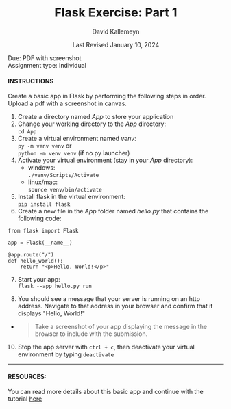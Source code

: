 <h1 style="text-align: center;">Flask Exercise: Part 1</h1>

<p style="text-align: center;">David Kallemeyn</p>
<p style="text-align: center;">Last Revised January 10, 2024</p>

Due: PDF with screenshot \
Assignment type: Individual

#### INSTRUCTIONS
Create a basic app in Flask by performing the following steps in order. Upload a pdf with a screenshot in canvas.

1) Create a directory named _App_ to store your application
2) Change your working directory to the _App_ directory: \
`cd App`
3) Create a virtual environment named _venv_: \
`py -m venv venv` or \
`python -m venv venv` (if no py launcher)
4) Activate your virtual environment (stay in your _App_ directory): 
    - windows: \
    `./venv/Scripts/Activate`
    - linux/mac: \
    `source venv/bin/activate`
5) Install flask in the virtual environment: \
`pip install flask`
6) Create a new file in the _App_ folder named _hello.py_ that contains the following code:

```
from flask import Flask

app = Flask(__name__)

@app.route("/")
def hello_world():
    return "<p>Hello, World!</p>"
```
7) Start your app: \
`flask --app hello.py run`

8) You should see a message that your server is running on an http address. Navigate to that address in your browser and confirm that it displays "Hello, World!" 
- > Take a screenshot of your app displaying the message in the browser to include with the submission.
10) Stop the app server with `ctrl + c`, then deactivate your virtual environment by typing `deactivate`

---
#### RESOURCES: 
You can read more details about this basic app and continue with the tutorial [here](https://flask.palletsprojects.com/en/2.3.x/quickstart/#a-minimal-application)
